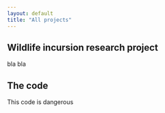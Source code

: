 ```yaml
---
layout: default
title: "All projects"
---
```


## Wildlife incursion research project
bla bla

## The code
This code is dangerous
